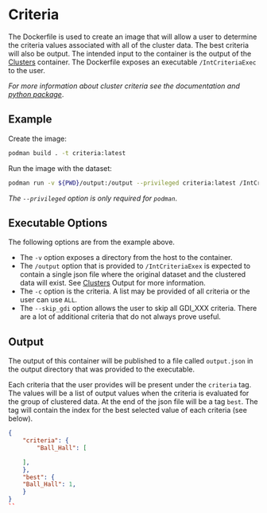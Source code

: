 # Criteria

The Dockerfile is used to create an image that will allow a user to determine the criteria values associated with all of the cluster data. The best criteria will also be output. The intended input to the container is the output of the [Clusters](https://github.com/barbacbd/predictor-pods/blob/main/clusters/README.md) container. The Dockerfile exposes an executable `/IntCriteriaExec` to the user.

_For more information about cluster criteria see the documentation and [python package](https://pypi.org/project/cluster-crit/)_.


## Example

Create the image:

```bash
podman build . -t criteria:latest
```

Run the image with the dataset:

```bash
podman run -v ${PWD}/output:/output --privileged criteria:latest /IntCriteriaExec /output/ -c ALL --skip_gdi
```

_The `--privileged` option is only required for `podman`_.

## Executable Options

The following options are from the example above.

- The `-v` option exposes a directory from the host to the container.
- The `/output` option that is provided to `/IntCriteriaExex` is expected to contain a single json file where the original dataset and the clustered data will exist. See [Clusters](https://github.com/barbacbd/predictor-pods/blob/main/clusters/README.md) Output for more information.
- The `-c` option is the criteria. A list may be provided of all criteria or the user can use `ALL`.
- The `--skip_gdi` option allows the user to skip all GDI_XXX criteria. There are a lot of additional criteria that do not always prove useful.


## Output

The output of this container will be published to a file called `output.json` in the output directory that was provided to the executable.

Each criteria that the user provides will be present under the `criteria` tag. The values will be a list of output values when the criteria is evaluated for the group of clustered data. At the end of the json file will be a tag `best`. The tag will contain the index for the best selected value of each criteria (see below).

```json
{
    "criteria": {
        "Ball_Hall": [

	],
    },
    "best": {
	"Ball_Hall": 1,
    }
}
``